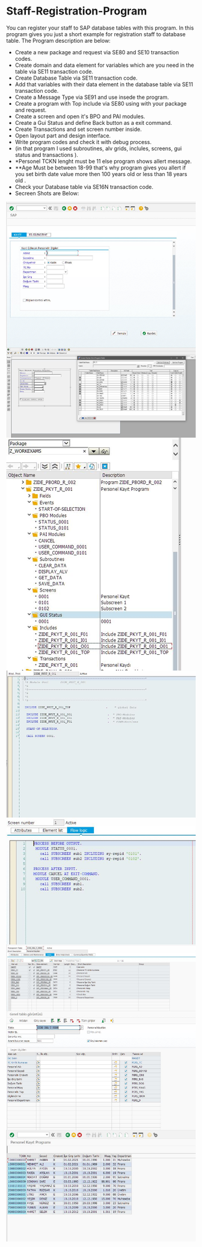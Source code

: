 # Staff-Registration-Program
You can register your staff to SAP database tables with this program.
In this program gives you just a short example for registration staff to database table.
The Program description are below:
- Create a new package and request via SE80 and SE10 transaction codes.
- Create domain and data element for variables which are you need in the table via SE11 transaction code.
- Create Database Table via SE11 transaction code.
- Add that variables with their data element in the database table via SE11 transaction code.
- Create a Message Type via SE91 and use insede the program.
- Create a program with Top include via SE80 using with your package and request.
- Create a screen and open it's BPO and PAI modules.
- Create a Gui Status and define Back button as a exit command.
- Create Transactions and set screen number inside.
- Open layout part and design interface.
- Write program codes and check it with debug process.
- (in that program I used subroutines, alv grids, inclules, screens, gui status and transactions ).
-   *Personel TCKN lenght must be 11 else program shows allert message.
-   **Age Must be between 18-99 that's why program gives you allert if you set birth date value more then 100 years old or less than 18 years old .
- Check your Database table via SE16N transaction code.
- Secreen Shots are Below:
<img src="https://github.com/muhammedtanidir/Staff-Registration-Program/blob/main/pkyt_program_ss.JPG?raw=true" align="center" />
<img src="https://github.com/muhammedtanidir/Staff-Registration-Program/blob/main/pkyt_program_screen_layout.JPG?raw=true" align="center" />
<img src="https://github.com/muhammedtanidir/Staff-Registration-Program/blob/main/pkyt_flowss.JPG?raw=true" align="center" />
<img src="https://github.com/muhammedtanidir/Staff-Registration-Program/blob/main/pkyt_mainss.JPG?raw=true" align="center" />
<img src="https://github.com/muhammedtanidir/Staff-Registration-Program/blob/main/pkyt_screenss.JPG?raw=true" align="center" />
<img src="https://github.com/muhammedtanidir/Staff-Registration-Program/blob/main/pkyt_database_table.JPG?raw=true" align="center" />
<img src="https://github.com/muhammedtanidir/Staff-Registration-Program/blob/main/pkyt_tabless.JPG?raw=true" align="center" />
<img src="https://github.com/muhammedtanidir/Staff-Registration-Program/blob/main/pkyt_display_alv.JPG?raw=true" align="center" />
